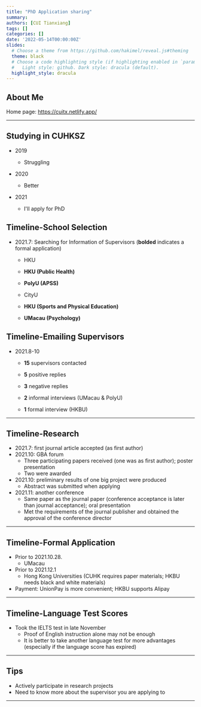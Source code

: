 ```yaml
---
title: "PhD Application sharing"
summary: 
authors: [CUI Tianxiang]
tags: []
categories: []
date: '2022-05-14T00:00:00Z'
slides:
  # Choose a theme from https://github.com/hakimel/reveal.js#theming
  theme: black
  # Choose a code highlighting style (if highlighting enabled in `params.toml`)
  #   Light style: github. Dark style: dracula (default).
  highlight_style: dracula
---
```


## About Me

Home page: <https://cuitx.netlify.app/>

---

## Studying in CUHKSZ

-   2019

    -   Struggling 

-   2020

    -   Better

-   2021

    -   I'll apply for PhD

## Timeline-School Selection

-   2021.7: Searching for Information of Supervisors (**bolded** indicates a formal application)
    -   HKU

    -   **HKU (Public Health)**

    -   **PolyU (APSS)**

    -   CityU

    -   **HKU (Sports and Physical Education)**

    -   **UMacau (Psychology)**

## Timeline-Emailing Supervisors

-   2021.8-10

    -   **15** supervisors contacted

    -   **5** positive replies

    -   **3** negative replies

    -   **2** informal interviews (UMacau & PolyU)

    -   **1** formal interview (HKBU)

---

## Timeline-Research

-   2021.7: first journal article accepted (as first author)
-   2021.10: GBA forum
    -   Three participating papers received (one was as first author); poster presentation
    -   Two were awarded
-   2021.10: preliminary results of one big project were produced
    -   Abstract was submitted when applying
-   2021.11: another conference
    -   Same paper as the journal paper (conference acceptance is later than journal acceptance); oral presentation
    -   Met the requirements of the journal publisher and obtained the approval of the conference director

---

## Timeline-Formal Application

-   Prior to 2021.10.28.
    -   UMacau
-   Prior to 2021.12.1
    -   Hong Kong Universities (CUHK requires paper materials; HKBU needs black and white materials)
-   Payment: UnionPay is more convenient; HKBU supports Alipay

---

## Timeline-Language Test Scores

-   Took the IELTS test in late November
    -   Proof of English instruction alone may not be enough
    -   It is better to take another language test for more advantages (especially if the language score has expired)

---

## Tips

-   Actively participate in research projects
-   Need to know more about the supervisor you are applying to

---
